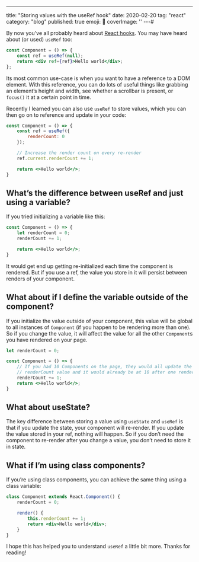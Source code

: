 ---
title: "Storing values with the useRef hook"
date: 2020-02-20
tag: "react"
category: "blog"
published: true
emoji: 💾
coverImage: ''
---# 

By now you’ve all probably heard about [React hooks](https://reactjs.org/docs/hooks-intro.html). You may have heard about (or used) `useRef` too:

```jsx
const Component = () => {
    const ref = useRef(null);
    return <div ref={ref}>Hello world</div>;
};
```

Its most common use-case is when you want to have a reference to a DOM element. With this reference, you can do lots of useful things like grabbing an element’s height and width, see whether a scrollbar is present, or `focus()` it at a certain point in time.

Recently I learned you can also use `useRef` to store values, which you can then go on to reference and update in your code:

```jsx
const Component = () => {
    const ref = useRef({
        renderCount: 0
    });

    // Increase the render count on every re-render
    ref.current.renderCount += 1;

    return <>Hello world</>;
}
```

## What’s the difference between useRef and just using a variable?

If you tried initializing a variable like this: 

```jsx
const Component = () => {
    let renderCount = 0;
    renderCount += 1;

    return <>Hello world</>;
}
```

It would get end up getting re-initialized each time the component is rendered. But if you use a ref, the value you store in it will persist between renders of your component.

## What about if I define the variable outside of the component?

If you initialize the value outside of your component, this value will be global to all instances of `Component` (if you happen to be rendering more than one). So if you change the value, it will affect the value for all the other `Component`s you have rendered on your page.

```jsx
let renderCount = 0;

const Component = () => {
    // If you had 10 Components on the page, they would all update the same
    // renderCount value and it would already be at 10 after one render!
    renderCount += 1;
    return <>Hello world</>;
}
```

## What about useState?

The key difference between storing a value using `useState` and `useRef` is that if you update the state, your component will re-render. If you update the value stored in your ref, nothing will happen. So if you don’t need the component to re-render after you change a value, you don’t need to store it in state.

## What if I’m using class components?

If you’re using class components, you can achieve the same thing using a class variable:

```jsx
class Component extends React.Component() {
    renderCount = 0;

    render() {
        this.renderCount += 1;
        return <div>Hello world</div>;
    }
}
```

I hope this has helped you to understand `useRef` a little bit more. Thanks for reading!